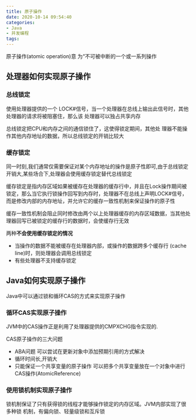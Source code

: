 ```yaml
---
title: 原子操作
date: 2020-10-14 09:54:40
categories:
- Java
- 并发编程
tags:
---
```


原子操作(atomic operation)意 为“不可被中断的一个或一系列操作

## 处理器如何实现原子操作

### 总线锁定

使用处理器提供的一个 LOCK#信号，当一个处理器在总线上输出此信号时，其他处理器的请求将被阻塞住，那么该 处理器可以独占共享内存

总线锁定把CPU和内存之间的通信锁住了，这使得锁定期间，其他处 理器不能操作其他内存地址的数据，所以总线锁定的开销比较大

### 缓存锁定

同一时刻,我们通常仅需要保证对某个内存地址的操作是原子性即可,由于总线锁定开销大,某些场合下,处理器会使用缓存锁定替代总线锁定

缓存锁定是指内存区域如果被缓存在处理器的缓存行中，并且在Lock操作期间被锁定，那么当它执行锁操作回写到内存时，处理器不在总线上声明LOCK#信号，而是修改内部的内存地址，并允许它的缓存一致性机制来保证操作的原子性

<!--more-->
缓存一致性机制会阻止同时修改由两个以上处理器缓存的内存区域数据，当其他处 理器回写已被锁定的缓存行的数据时，会使缓存行无效

两种**不会使用缓存锁定的情况**

- 当操作的数据不能被缓存在处理器内部，或操作的数据跨多个缓存行
(cache line)时，则处理器会调用总线锁定
- 有些处理器不支持缓存锁定

## Java如何实现原子操作

Java中可以通过锁和循环CAS的方式来实现原子操作

### 循环CAS实现原子操作

JVM中的CAS操作正是利用了处理器提供的CMPXCHG指令实现的.

CAS原子操作的三大问题

- ABA问题 可以尝试在更新对象中添加预期引用的方式解决
- 循环时间长,开销大
- 只能保证一个共享变量的原子操作 可以把多个共享变量放在一个对象中进行CAS操作(AtomicReference)

### 使用锁机制实现原子操作

锁机制保证了只有获得锁的线程才能够操作锁定的内存区域。JVM内部实现了很多种锁 机制，有偏向锁、轻量级锁和互斥锁
